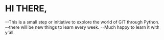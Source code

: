# HI THERE,
--This is a small step or initiative to explore the world of GIT through Python.
--there will be new things to learn every week.
--Much happy to learn it with y'all.
